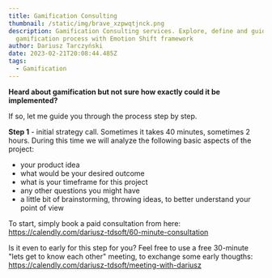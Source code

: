 ```yaml
---
title: Gamification Consulting
thumbnail: /static/img/brave_xzpwqtjnck.png
description: Gamification Consulting services. Explore, define and guide your
  gamification process with Emotion Shift framework
author: Dariusz Tarczyński
date: 2023-02-21T20:08:44.485Z
tags:
  - Gamification
---
```

**Heard about gamification but not sure how exactly could it be implemented?**

If so, let me guide you through the process step by step.

**Step 1** - initial strategy call. Sometimes it takes 40 minutes, sometimes 2 hours. During this time we will analyze the following basic aspects of the project:

* your product idea
* what would be your desired outcome
* what is your timeframe for this project
* any other questions you might have
* a little bit of brainstorming, throwing ideas, to better understand your point of view

To start, simply book a paid consultation from here: <https://calendly.com/dariusz-tdsoft/60-minute-consultation>

Is it even to early for this step for you? Feel free to use a free 30-minute "lets get to know each other" meeting, to exchange some early thougths: <https://calendly.com/dariusz-tdsoft/meeting-with-dariusz>